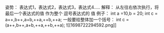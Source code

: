   姿势：
		  表达式1，表达式2，表达式3，表达式4.....
		  解释：
		  从左往右依次执行，将最后一个表达式的值 作为整个 逗号表达式的 值
例子：
	int a =10,b = 20;
	int c = a++,b++,a+b,++a,++b,++a;
	一般要给整体加一个括号：
	int c =(a++,b++,a+b,++a,++b,++a);
	![[1698722294592.png]]
	
